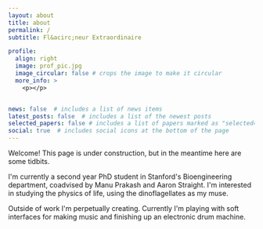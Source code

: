 ```yaml
---
layout: about
title: about
permalink: /
subtitle: Fl&acirc;neur Extraordinaire

profile:
  align: right
  image: prof_pic.jpg
  image_circular: false # crops the image to make it circular
  more_info: >
    <p></p>


news: false  # includes a list of news items
latest_posts: false  # includes a list of the newest posts
selected_papers: false # includes a list of papers marked as "selected={true}"
social: true  # includes social icons at the bottom of the page
---
```




Welcome! This page is under construction, but in the meantime here are some tidbits.

I'm currently a second year PhD student in Stanford's Bioengineering department, coadvised by Manu Prakash and Aaron Straight. I'm interested in studying the physics of life, using the dinoflagellates as my muse.

Outside of work I'm perpetually creating. Currently I'm playing with soft interfaces for making music and finishing up an electronic drum machine.